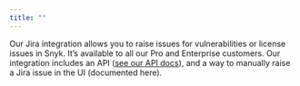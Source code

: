 ```yaml
---
title: ""
---
```


Our Jira integration allows you to raise issues for vulnerabilities or license issues in Snyk. It’s available to all our Pro and Enterprise customers. Our integration includes an API ([see our API docs](https://snyk.docs.apiary.io/#reference/projects/project-jira-issues)), and a way to manually raise a Jira issue in the UI (documented here).
